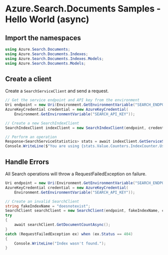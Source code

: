 # Azure.Search.Documents Samples - Hello World (async)

## Import the namespaces

```C# Snippet:Azure_Search_Tests_Samples_Namespaces
using Azure.Search.Documents;
using Azure.Search.Documents.Indexes;
using Azure.Search.Documents.Indexes.Models;
using Azure.Search.Documents.Models;
```

## Create a client

Create a `SearchServiceClient` and send a request.

```C# Snippet:Azure_Search_Tests_Samples_CreateClientAsync
// Get the service endpoint and API key from the environment
Uri endpoint = new Uri(Environment.GetEnvironmentVariable("SEARCH_ENDPOINT"));
AzureKeyCredential credential = new AzureKeyCredential(
    Environment.GetEnvironmentVariable("SEARCH_API_KEY"));

// Create a new SearchIndexClient
SearchIndexClient indexClient = new SearchIndexClient(endpoint, credential);

// Perform an operation
Response<SearchServiceStatistics> stats = await indexClient.GetServiceStatisticsAsync();
Console.WriteLine($"You are using {stats.Value.Counters.IndexCounter.Usage} indexes.");
```

## Handle Errors

All Search operations will throw a RequestFailedException on failure.

```C# Snippet:Azure_Search_Tests_Samples_HandleErrorsAsync
Uri endpoint = new Uri(Environment.GetEnvironmentVariable("SEARCH_ENDPOINT"));
AzureKeyCredential credential = new AzureKeyCredential(
    Environment.GetEnvironmentVariable("SEARCH_API_KEY"));

// Create an invalid SearchClient
string fakeIndexName = "doesnotexist";
SearchClient searchClient = new SearchClient(endpoint, fakeIndexName, credential);
try
{
    await searchClient.GetDocumentCountAsync();
}
catch (RequestFailedException ex) when (ex.Status == 404)
{
    Console.WriteLine("Index wasn't found.");
}
```
